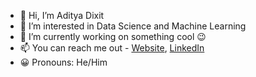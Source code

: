 - 👋 Hi, I’m Aditya Dixit
- 👀 I’m interested in Data Science and Machine Learning
- 🌱 I’m currently working on something cool :wink:
- 📫 You can reach me out - [Website](https://dixitaditya248.github.io/), [LinkedIn](https://www.linkedin.com/in/aditya-dixit-iiti/)
-  :grinning:  Pronouns: He/Him

<!---
dixitaditya248/dixitaditya248 is a ✨ special ✨ repository because its `README.md` (this file) appears on your GitHub profile.
You can click the Preview link to take a look at your changes.
--->
